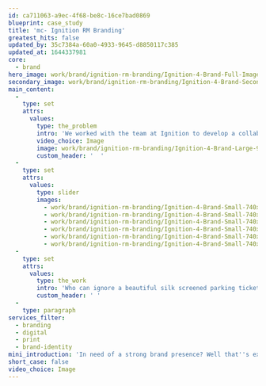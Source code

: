 ```yaml
---
id: ca711063-a9ec-4f68-be8c-16ce7bad0869
blueprint: case_study
title: 'mc- Ignition RM Branding'
greatest_hits: false
updated_by: 35c7384a-60a0-4933-9645-d8850117c385
updated_at: 1644337981
core:
  - brand
hero_image: work/brand/ignition-rm-branding/Ignition-4-Brand-Full-Image-1360x768.5.jpg
secondary_image: work/brand/ignition-rm-branding/Ignition-4-Brand-Secondary-Image-896x597.jpg
main_content:
  -
    type: set
    attrs:
      values:
        type: the_problem
        intro: 'We worked with the team at Ignition to develop a collaborative, creative project that would turn their brand story into an asset. The distinctiveness starts with an iconic monogram, and is paired with strong messaging and an unusual approach to promotional materials. '
        video_choice: Image
        image: work/brand/ignition-rm-branding/Ignition-4-Brand-Large-927x522.jpg
        custom_header: '  '
  -
    type: set
    attrs:
      values:
        type: slider
        images:
          - work/brand/ignition-rm-branding/Ignition-4-Brand-Small-740x416.25-1.jpg
          - work/brand/ignition-rm-branding/Ignition-4-Brand-Small-740x416.25-2.jpg
          - work/brand/ignition-rm-branding/Ignition-4-Brand-Small-740x416.25-3.jpg
          - work/brand/ignition-rm-branding/Ignition-4-Brand-Small-740x416.25-4.jpg
          - work/brand/ignition-rm-branding/Ignition-4-Brand-Small-740x416.25-5.jpg
          - work/brand/ignition-rm-branding/Ignition-4-Brand-Small-740x416.25-6.jpg
  -
    type: set
    attrs:
      values:
        type: the_work
        intro: 'Who can ignore a beautiful silk screened parking ticket landing on their door mat? And who wouldn’t plug in when a company specialising in transport management offers you a USB key? It just goes to show that a creative-led approach to your business’ brand can really set you apart from the competition. In fact, your brand is most precious thing you have. Invest in it.'
        custom_header: ' '
  -
    type: paragraph
services_filter:
  - branding
  - digital
  - print
  - brand-identity
mini_introduction: 'In need of a strong brand presence? Well that''s exactly what our client Ignition RM were thinking when they came to us. They knew they needed a more creative approach to tell the story of their approach to Fleet Risk Management to clients across the UK.'
short_case: false
video_choice: Image
---
```

